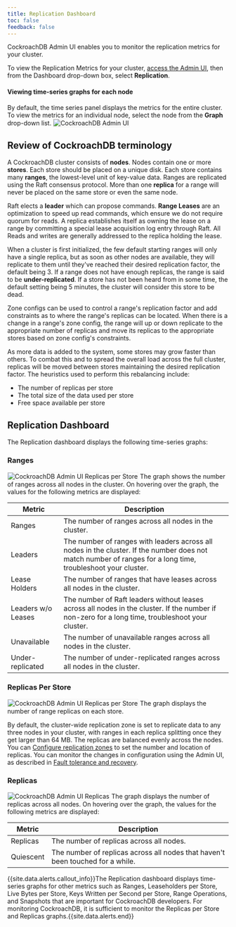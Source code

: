 ```yaml
---
title: Replication Dashboard
toc: false
feedback: false
---
```


CockroachDB Admin UI enables you to monitor the replication metrics for your cluster.

<div id="toc"></div>

To view the Replication Metrics for your cluster, [access the Admin UI](explore-the-admin-ui.html#access-the-admin-ui), then from the Dashboard drop-down box, select **Replication**. 

#### Viewing time-series graphs for each node
By default, the time series panel displays the metrics for the entire cluster. To view the metrics for an individual node, select the node from the **Graph** drop-down list.
<img src="{{ 'images/admin_ui_select_node.png' | relative_url }}" alt="CockroachDB Admin UI" style="border:1px solid #eee;max-width:40%" />

## Review of CockroachDB terminology

A CockroachDB cluster consists of **nodes**. Nodes contain one or more **stores**. Each store should be placed on a unique disk. Each store contains many **ranges**, the lowest-level unit of key-value data. Ranges are replicated using the Raft consensus protocol. More than one **replica** for a range will never be placed on the same store or even the same node. 

Raft elects a **leader** which can propose commands. **Range Leases** are an optimization to speed up read commands, which ensure we do not require quorum for reads. A replica establishes itself as owning the lease on a range by committing a special lease acquisition log entry through Raft. All Reads and writes are generally addressed to the replica holding the lease. 

When a cluster is first initialized, the few default starting ranges will only have a single replica, but as soon as other nodes are available, they will replicate to them until they've reached their desired replication factor, the default being 3. If a range does not have enough replicas, the range is said to be **under-replicated**. If a store has not been heard from in some time, the default setting being 5 minutes, the cluster will consider this store to be dead. <Explain unavailable ranges here>

Zone configs can be used to control a range's replication factor and add constraints as to where the range's replicas can be located. When there is a change in a range's zone config, the range will up or down replicate to the appropriate number of replicas and move its replicas to the appropriate stores based on zone config's constraints.

As more data is added to the system, some stores may grow faster than others. To combat this and to spread the overall load across the full cluster, replicas will be moved between stores maintaining the desired replication factor. The heuristics used to perform this rebalancing include:


- The number of replicas per store
- The total size of the data used per store
- Free space available per store

## Replication Dashboard

The Replication dashboard displays the following time-series graphs:

### Ranges
<img src="{{ 'images/admin_ui_ranges.png' | relative_url }}" alt="CockroachDB Admin UI Replicas per Store" style="border:1px solid #eee;max-width:100%" />
The graph shows the number of ranges across all nodes in the cluster.
On hovering over the graph, the values for the following metrics are displayed:

Metric | Description
--------|----
Ranges | The number of ranges across all nodes in the cluster.
Leaders | The number of ranges with leaders across all nodes in the cluster. If the number does not match number of ranges for a long time, troubleshoot your cluster.
Lease Holders | The number of ranges that have leases across all nodes in the cluster.
Leaders w/o Leases | The number of Raft leaders without leases across all nodes in the cluster. If the number if non-zero for a long time, troubleshoot your cluster. 
Unavailable | The number of unavailable ranges across all nodes in the cluster.
Under-replicated | The number of under-replicated ranges across all nodes in the cluster.

### Replicas Per Store
<img src="{{ 'images/admin_ui_replicas_per_store.png' | relative_url }}" alt="CockroachDB Admin UI Replicas per Store" style="border:1px solid #eee;max-width:100%" />
The graph displays the number of range replicas on each store. 

By default, the cluster-wide replication zone is set to replicate data to any three nodes in your cluster, with ranges in each replica splitting once they get larger than 64 MB. The replicas are balanced evenly across the nodes. You can [Configure replication zones](configure-replication-zones.html) to set the number and location of replicas. You can monitor the changes in configuration using the Admin UI, as described in [Fault tolerance and recovery](demo-fault-tolerance-and-recovery.html).

### Replicas
<img src="{{ 'images/admin_ui_replicas.png' | relative_url }}" alt="CockroachDB Admin UI Replicas" style="border:1px solid #eee;max-width:100%" />
The graph displays the number of replicas across all nodes.
On hovering over the graph, the values for the following metrics are displayed:

Metric | Description
--------|----
Replicas | The number of replicas across all nodes.
Quiescent | The number of replicas across all nodes that haven't been touched for a while.

{{site.data.alerts.callout_info}}The Replication dashboard displays time-series graphs for other metrics such as Ranges, Leaseholders per Store, Live Bytes per Store, Keys Written per Second per Store, Range Operations, and Snapshots that are important for CockroachDB developers. For monitoring CockroachDB, it is sufficient to monitor the  Replicas per Store and Replicas graphs.{{site.data.alerts.end}}